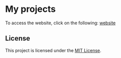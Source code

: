 # My projects

To access the website, click on the following:  [website](https://protofilio-delta.vercel.app/)

## License

This project is licensed under the [MIT License](LICENSE).
